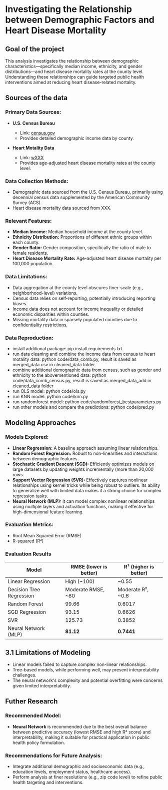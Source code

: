 # Investigating the Relationship between Demographic Factors and Heart Disease Mortality

## Goal of the project

This analysis investigates the relationship between demographic characteristics—specifically median income, ethnicity, and gender distributions—and heart disease mortality rates at the county level. Understanding these relationships can guide targeted public health interventions aimed at reducing heart disease-related mortality.

## Sources of the data

### Primary Data Sources:
- **U.S. Census Bureau**
  - Link: [census.gov](https://www.census.gov/)
  - Provides detailed demographic income data by county.

- **Heart Motality Data**
  - Link: [wXXX](XXX)
  - Provides age-adjusted heart disease mortality rates at the county level.


### Data Collection Methods:
- Demographic data sourced from the U.S. Census Bureau, primarily using decennial census data supplemented by the American Community Survey (ACS).
- Heart disease mortality data sourced from XXX.

### Relevant Features:
- **Median Income:** Median household income at the county level.
- **Ethnicity Distribution:** Proportions of different ethnic groups within each county.
- **Gender Ratio:** Gender composition, specifically the ratio of male to female residents.
- **Heart Disease Mortality Rate:** Age-adjusted heart disease mortality per 100,000 population.

### Data Limitations:
- Data aggregation at the county level obscures finer-scale (e.g., neighborhood-level) variations.
- Census data relies on self-reporting, potentially introducing reporting biases.
- Income data does not account for income inequality or detailed economic disparities within counties.
- Missing mortality data in sparsely populated counties due to confidentiality restrictions.

### Data Reproduction:
- install additional package: pip install requirements.txt
- run data cleaning and combine the income data from census to heart motality data: python code/data_comb.py, result is saved as merged_data.csv in cleaned_data folder
- combine additional demographic data from census, such as gender and ethnicity to the abovementioned data: python code/data_comb_census.py, result is saved as merged_data_add in cleaned_data folder
- run OLS model: python code/ols.py
- run KNN model: python code/knn.py
- run randomforest model: python code/randomforest_bestparameters.py
- run other models and compare the predictions: python code/pred.py

## Modeling Approaches

### Models Explored:
- **Linear Regression:** A baseline approach assuming linear relationships.
- **Random Forest Regression:** Robust to non-linearities and interactions between demographic features.
- **Stochastic Gradient Descent (SGD):** Efficiently optimizes models on large datasets by updating weights incrementally (more than 20,000 rows.
- **Support Vector Regression (SVR):** Effectively captures nonlinear relationships using kernel tricks while being robust to outliers. Its ability to generalize well with limited data makes it a strong choice for complex regression tasks.
- **Neural Network (MLP):** it can model complex nonlinear relationships using multiple layers and activation functions, making it effective for high-dimensional feature learning.

### Evaluation Metrics:
- Root Mean Squared Error (RMSE)
- R-squared (R²)


### Evaluation Results

| Model                      | RMSE (lower is better) | R² (higher is better) |
|-----------------------------|-------------------------|-------------------------------|
| Linear Regression             | High (~100)           | ~0.55 |
| Decision Tree Regression     | Moderate RMSE, ~80       | Moderate R², ~0.6            |
| Random Forest                | 99.66         | 0.6017               |
| SGD Regression               | 93.15                | 0.6626                       |
| SVR                          | 125.73            | 0.3852           |
| Neural Network (MLP)         | **81.12**    | **0.7441**           |

## 3.1 Limitations of Modeling

- Linear models failed to capture complex non-linear relationships.
- Tree-based models, while performing well, may present interpretability challenges.
- The neural network's complexity and potential overfitting were concerns given limited interpretability.

## Futher Research

### Recommended Model:
- **Neural Network** is recommended due to the best overall balance between predictive accuracy (lowest RMSE and high R² score) and interpretability, making it suitable for practical application in public health policy formulation.

### Recommendations for Future Analysis:
- Integrate additional demographic and socioeconomic data (e.g., education levels, employment status, healthcare access).
- Perform analysis at finer resolutions (e.g., zip code level) to refine public health targeting and interventions.


